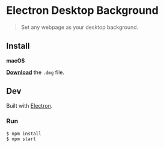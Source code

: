 # Electron Desktop Background

> Set any webpage as your desktop background.

## Install

**macOS**

[**Download**](https://github.com/mattruzzi/electron-desktop-background/releases/latest) the `.dmg` file.

<!--
## Install

_macOS 10.10+, Linux, and Windows 7+ are supported (64-bit only)._

**macOS**

[**Download**](https://github.com/mattruzzi/undefined/releases/latest) the `.dmg` file.

**Linux**

[**Download**](https://github.com/mattruzzi/undefined/releases/latest) the `.AppImage` or `.deb` file.

_The AppImage needs to be [made executable](http://discourse.appimage.org/t/how-to-make-an-appimage-executable/80) after download._

**Windows**

[**Download**](https://github.com/mattruzzi/undefined/releases/latest) the `.exe` file.

---
-->

## Dev

Built with [Electron](https://electronjs.org).

### Run

```
$ npm install
$ npm start
```

<!--
### Publish

```
$ npm run release
```

After Travis finishes building your app, open the release draft it created and click "Publish".
-->
